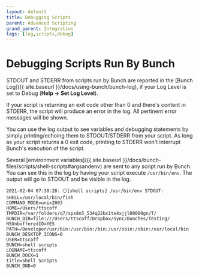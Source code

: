 ```yaml
---
layout: default
title: Debugging Scripts
parent: Advanced Scripting
grand_parent: Integration
tags: [log,scripts,debug]
---
```

# Debugging Scripts Run By Bunch

STDOUT and STDERR from scripts run by Bunch are reported in the [Bunch Log]({{ site.baseurl }}/docs/using-bunch/bunch-log), if your Log Level is set to Debug (__Help -> Set Log Level__). 

If your script is returning an exit code other than 0 and there's content in STDERR, the script will produce an error in the log. All pertinent error messages will be shown.

You can use the log output to see variables and debugging statements by simply printing/echoing them to STDOUT/STDERR from your script. As long as your script returns a 0 exit code, printing to STDERR won't interrupt Bunch's execution of the script.

Several [environment variables]({{ site.baseurl }}/docs/bunch-files/scripts/shell-scripts#argsandenv) are sent to any script run by Bunch. You can see this in the log by having your script execute `/usr/bin/env`. The output will go to STDOUT and be visible in the log.

```
2021-02-04 07:30:28: ⚪[shell scripts] /usr/bin/env STDOUT:
SHELL=/usr/local/bin/fish
COMMAND_MODE=unix2003
HOME=/Users/ttscoff
TMPDIR=/var/folders/q7/sps8n5_534q22bx1ts4xjjl00000gn/T/
BUNCH_DIR=file:///Users/ttscoff/Dropbox/Sync/Bunches/Testing/
NSUnbufferedIO=YES
PATH=/Developer/usr/bin:/usr/bin:/bin:/usr/sbin:/sbin:/usr/local/bin
BUNCH_DESKTOP_ICONS=0
USER=ttscoff
BUNCH=shell scripts
LOGNAME=ttscoff
BUNCH_DOCK=1
title=Shell Scripts
BUNCH_DND=0
```
